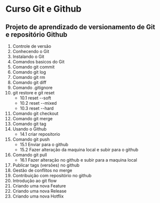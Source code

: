 # Curso Git e Github

## Projeto de aprendizado de versionamento de Git e repositório Github
1. Controle de versão
2. Conhecendo o Git
3. Instalando o Git
4. Comandos basicos do Git
5. Comando git commit
6. Comando git log
7. Comando git rm
8. Comando git diff
9. Comando .gitignore
10. git restore e git reset
    * 10.1 reset --soft
    * 10.2 reset --mixed
    * 10.3 reset --hard
11. Comando git checkout
12. Comando git merge
13. Comando git tag
14. Usando o Github
    * 14.1 criar repositorio
15. Comando git push 
    * 15.1 Enviar para o github
    * 15.2 Fazer alteração da maquina local e subir para o github
16. Comando git pull
    * 16.1 Fazer alteração no github e subir para a maquina local
17. Publicar tags (versões) no github
18. Gestão de conflitos no merge
19. Contribuição com repositório no github
20. Introdução ao git flow
21. Criando uma nova Feature
22. Criando uma nova Release
23. Criando uma nova Hotflix